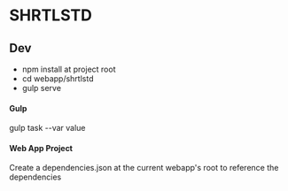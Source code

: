 # SHRTLSTD

## Dev
* npm install at project root
* cd webapp/shrtlstd
* gulp serve

#### Gulp
gulp task --var value

#### Web App Project
Create a dependencies.json at the current webapp's root to reference the dependencies
